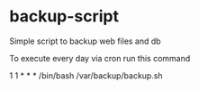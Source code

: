 backup-script
=============

Simple script to backup web files and db

To execute every day via cron run this command

1 1 * * * /bin/bash /var/backup/backup.sh
